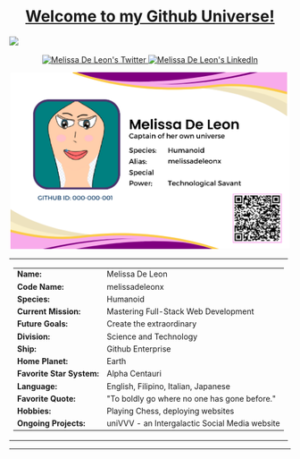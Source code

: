 <h1 align="center">
<a href="https://tech-journey-melissadeleonx.vercel.app" target="_blank">Welcome to my Github Universe!</a>
</h1>
<a href="https://raw.githubusercontent.com/melissadeleonx/melissadeleonx/main/melissadeleonx-video.gif" target="_blank"><img src="https://raw.githubusercontent.com/melissadeleonx/melissadeleonx/main/melissadeleonx-video.gif" /></a>

<p align="center">
  <a href="https://twitter.com/melissadeleonx">
    <img src="https://img.shields.io/badge/follow-%40melissadeleonx%203.5k+-1DA1F2?label=XTwitter&logo=twitter&style=for-the-badge&color=blue" alt="Melissa De Leon's Twitter"/>
  </a>
  <a href="https://www.linkedin.com/in/melissadeleonx/">
    <img src="https://img.shields.io/badge/LinkedIn-melissadeleonx-blue?style=for-the-badge&logo=linkedin" alt="Melissa De Leon's LinkedIn"/>
  </a>
</p>
<p align="center">
  <a href="https://raw.githubusercontent.com/melissadeleonx/melissadeleonx/main/melissadeleon-id.png">
    <img src="https://raw.githubusercontent.com/melissadeleonx/melissadeleonx/main/melissadeleon-id.png" width="500" alt="Galactic ID">
  </a>
</p>

<table style="margin:auto;" align="center;">
  <tr>
    <td style="text-align: left; vertical-align: top;">
      <table>
        <tr>
          <td><b>Name:</b></td>
          <td>Melissa De Leon</td>
        </tr>
        <tr>
          <td><b>Code Name:</b></td>
          <td>melissadeleonx</td>
        </tr>
        <tr>
          <td><b>Species:</b></td>
          <td>Humanoid</td>
        </tr>
        <tr>
          <td><b>Current Mission:</b></td>
          <td>Mastering Full-Stack Web Development</td>
        </tr>
        <tr>
          <td><b>Future Goals:</b></td>
          <td>Create the extraordinary</td>
        </tr>
        <tr>
          <td><b>Division:</b></td>
          <td>Science and Technology</td>
        </tr>
        <tr>
          <td><b>Ship:</b></td>
          <td>Github Enterprise</td>
        </tr>
        <tr>
          <td><b>Home Planet:</b></td>
          <td>Earth</td>
        </tr>
        <tr>
          <td><b>Favorite Star System:</b></td>
          <td>Alpha Centauri</td>
        </tr>
        <tr>
          <td><b>Language:</b></td>
          <td>English, Filipino, Italian, Japanese</td>
        </tr>
        <tr>
          <td><b>Favorite Quote:</b></td>
          <td>"To boldly go where no one has gone before."</td>
        </tr>
        <tr>
          <td><b>Hobbies:</b></td>
          <td>Playing Chess, deploying websites</td>
        </tr>
        <tr>
          <td><b>Ongoing Projects:</b></td>
          <td>uniVVV - an Intergalactic Social Media website</td>
        </tr>
      </table>
    </td>
  </tr>
</table>


___


<!---
melissadeleonx/melissadeleonx is a ✨ special ✨ repository because its `README.md` (this file) appears on your GitHub profile.
You can click the Preview link to take a look at your changes.
--->
